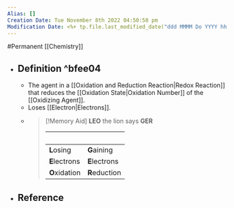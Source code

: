 ```yaml
---
Alias: []
Creation Date: Tue November 8th 2022 04:50:58 pm 
Modification Date: <%+ tp.file.last_modified_date("ddd MMMM Do YYYY hh:mm:ss a") %>
---
```

#Permanent [[Chemistry]]

- ## Definition ^bfee04
	- The agent in a [[Oxidation and Reduction Reaction|Redox Reaction]] that reduces the [[Oxidation State|Oxidation Number]] of the [[Oxidizing Agent]].
	- Loses [[Electron|Electrons]].
	- > [!Memory Aid]
	  > **LEO** the lion says **GER**
	  > 
	  > <br>|<br> 
	  > ---|---
	  > **L**osing|**G**aining
	  > **E**lectrons|**E**lectrons
	  > **O**xidation|**R**eduction
	  > 
	  > 
	  > 
	  > 
- ## Reference